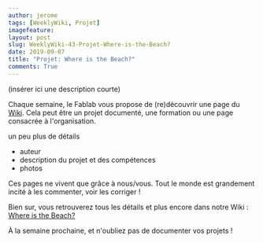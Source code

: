 ```yaml
---
author: jerome
tags: [WeeklyWiki, Projet]
imagefeature:
layout: post
slug: WeeklyWiki-43-Projet-Where-is-the-Beach?
date: 2019-09-07
title: "Projet: Where is the Beach?"
comments: True
---
```


(insérer ici une description courte)

Chaque semaine, le Fablab vous propose de (re)découvrir une page du [Wiki](https://wiki.fablab-lannion.org). Cela peut être un projet documenté, une formation ou une page consacrée à l'organisation.

un peu plus de détails
* auteur
* description du projet et des compétences
* photos

Ces pages ne vivent que grâce à nous/vous. Tout le monde est grandement incité à les commenter, voir les corriger !

Bien sur, vous retrouverez tous les détails et plus encore dans notre Wiki : [Where is the Beach?](https://wiki.fablab-lannion.org/index.php?title=Where_is_the_Beach%3F)

À la semaine prochaine, et n'oubliez pas de documenter vos projets !


